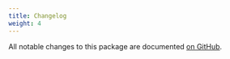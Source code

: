 ```yaml
---
title: Changelog
weight: 4
---
```


All notable changes to this package are documented [on GitHub](https://github.com/rappasoft/laravel-livewire-tables/blob/master/CHANGELOG.md).
